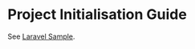 # Project Initialisation Guide

See [Laravel Sample](https://github.com/lifebyte-systems/lifebyte-web-laravel-sample).
